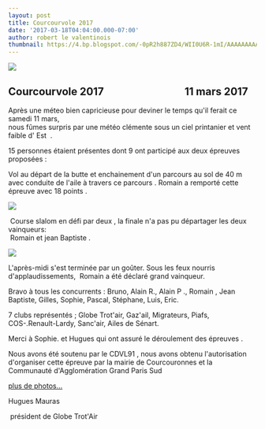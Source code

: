 ```yaml
---
layout: post
title: Courcourvole 2017
date: '2017-03-18T04:04:00.000-07:00'
author: robert le valentinois
thumbnail: https://4.bp.blogspot.com/-0pR2h887ZD4/WII0U6R-1mI/AAAAAAAAA2k/2n30FeqraPQTbQDMRW-1cK8HjLERkaBtQCLcB/s72-c/bandesu%2BCourcouronnes%2BGlobe.jpg
---
```

[![](https://4.bp.blogspot.com/-0pR2h887ZD4/WII0U6R-1mI/AAAAAAAAA2k/2n30FeqraPQTbQDMRW-1cK8HjLERkaBtQCLcB/s640/bandesu%2BCourcouronnes%2BGlobe.jpg)](https://4.bp.blogspot.com/-0pR2h887ZD4/WII0U6R-1mI/AAAAAAAAA2k/2n30FeqraPQTbQDMRW-1cK8HjLERkaBtQCLcB/s1600/bandesu%2BCourcouronnes%2BGlobe.jpg)  

## **Courcourvole 2017&nbsp;** &nbsp; &nbsp; &nbsp; &nbsp; &nbsp; &nbsp; &nbsp; &nbsp; &nbsp; &nbsp; &nbsp; &nbsp; &nbsp; &nbsp; &nbsp;&nbsp; 11 mars 2017

  

 Après une méteo bien capricieuse pour deviner le temps qu'il ferait ce samedi 11 mars,  
 nous fûmes surpris par une météo clémente sous un ciel printanier et vent faible d' Est&nbsp; .

 15 personnes étaient présentes dont 9 ont participé aux deux épreuves proposées&nbsp;:

  

 Vol au départ de la butte et enchainement d'un parcours au sol de 40 m avec conduite de l'aile à travers ce parcours . Romain a remporté cette épreuve avec 18 points&nbsp;.

  

  

  

[![](https://4.bp.blogspot.com/-DigGqWjnTbw/WM0RcbC6HkI/AAAAAAAAA6M/cHiMTtDoAhM9xkt104xs38wJw8N1M4DjACLcB/s640/P1540896.JPG)](https://4.bp.blogspot.com/-DigGqWjnTbw/WM0RcbC6HkI/AAAAAAAAA6M/cHiMTtDoAhM9xkt104xs38wJw8N1M4DjACLcB/s1600/P1540896.JPG)

  

  

&nbsp;Course slalom en défi par deux , la finale n'a pas pu départager les deux vainqueurs:  
 &nbsp;Romain et jean Baptiste .

  

[![](https://3.bp.blogspot.com/-AkHiRmNLLPo/WM0RL9FuK2I/AAAAAAAAA6I/lXLCDUxSqlwBubCUuV4JXcVlv-HAnvlUACEw/s640/P1540916.JPG)](https://3.bp.blogspot.com/-AkHiRmNLLPo/WM0RL9FuK2I/AAAAAAAAA6I/lXLCDUxSqlwBubCUuV4JXcVlv-HAnvlUACEw/s1600/P1540916.JPG)

  

 L'après-midi s'est terminée par un goûter. Sous les feux nourris d'applaudissements,&nbsp; Romain a été déclaré grand vainqueur.

 Bravo à tous les concurrents : Bruno, Alain R., Alain P&nbsp;., Romain , Jean Baptiste, Gilles, Sophie, Pascal, Stéphane, Luis, Eric.

 7 clubs représentés&nbsp;; Globe Trot'air, Gaz'ail, Migrateurs, Piafs, COS-.Renault-Lardy, Sanc'air, Ailes de Sénart.

  

 Merci à Sophie. et Hugues qui ont assuré le déroulement des épreuves .

 Nous avons été soutenu par le CDVL91 , nous avons obtenu l'autorisation d'organiser cette épreuve par la mairie de Courcouronnes et la Communauté d'Agglomération Grand Paris Sud

  

  
  
  
[plus de photos...](https://www.dropbox.com/sh/5cn35wxzc07i36m/AACP4DsmF7Uqz3eyRCvAhA8wa?dl=0)  
  
  
Hugues Mauras  
  
&nbsp;président de Globe Trot'Air  
  
  
  
